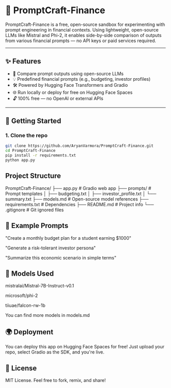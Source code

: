 # 💸 PromptCraft-Finance

PromptCraft-Finance is a free, open-source sandbox for experimenting with prompt engineering in financial contexts. Using lightweight, open-source LLMs like Mistral and Phi-2, it enables side-by-side comparison of outputs from various financial prompts — no API keys or paid services required.

---

## ✨ Features

- 🧠 Compare prompt outputs using open-source LLMs
- 💡 Predefined financial prompts (e.g., budgeting, investor profiles)
- 🛠️ Powered by Hugging Face Transformers and Gradio
- 🌐 Run locally or deploy for free on Hugging Face Spaces
- 🔓 100% free — no OpenAI or external APIs

---

## 🚀 Getting Started

### 1. Clone the repo
```bash
git clone https://github.com/AryanVarmora/PromptCraft-Finance.git
cd PromptCraft-Finance
pip install -r requirements.txt
python app.py
```
## Project Structure
PromptCraft-Finance/
├── app.py                  # Gradio web app
├── prompts/                # Prompt templates
│   ├── budgeting.txt
│   ├── investor_profile.txt
│   └── summary.txt
├── models.md               # Open-source model references
├── requirements.txt        # Dependencies
├── README.md               # Project info
└── .gitignore              # Git ignored files


## 📌 Example Prompts
"Create a monthly budget plan for a student earning $1000"

"Generate a risk-tolerant investor persona"

"Summarize this economic scenario in simple terms"

## 🧠 Models Used
mistralai/Mistral-7B-Instruct-v0.1

microsoft/phi-2

tiiuae/falcon-rw-1b

You can find more models in models.md


## 🌍 Deployment
You can deploy this app on Hugging Face Spaces for free!
Just upload your repo, select Gradio as the SDK, and you're live. 

## 📃 License
MIT License. Feel free to fork, remix, and share!





